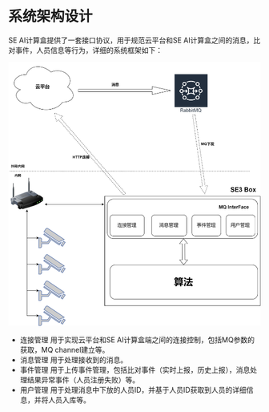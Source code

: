 # 系统架构设计

SE AI计算盒提供了一套接口协议，用于规范云平台和SE AI计算盒之间的消息，比对事件，人员信息等行为，详细的系统框架如下：

![](../../../../imgs/jiagoutu.png)

* 连接管理 用于实现云平台和SE AI计算盒端之间的连接控制，包括MQ参数的获取，MQ channel建立等。
* 消息管理 用于处理接收到的消息。
* 事件管理 用于上传事件管理，包括比对事件（实时上报，历史上报），消息处理结果异常事件（人员注册失败）等。
* 用户管理 用于处理消息中下放的人员ID，并基于人员ID获取到人员的详细信息，并将人员入库等。

